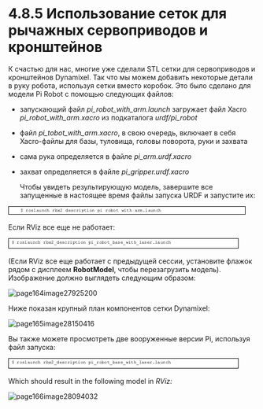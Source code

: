 # 4.8.5 Использование сеток для рычажных сервоприводов и кронштейнов

К счастью для нас, многие уже сделали STL сетки для сервоприводов и кронштейнов Dynamixel. Так что мы можем добавить некоторые детали в руку робота, используя сетки вместо коробок. Это было сделано для модели Pi Robot с помощью следующих файлов:

* запускающий файл _pi\_robot\_with\_arm.launch_ загружает файл Xacro _pi\_robot\_with\_arm.xacro_ из подкаталога _urdf/pi\_robot_
* файл _pi\_tobot\_with\_arm.xacro_, в свою очередь, включает в себя Xacro-файлы для базы, туловища, головы поворота, руки и захвата
* сама рука определяется в файле _pi\_arm.urdf.xacro_
* захват определяется в файле _pi\_gripper.urdf.xacro_

  Чтобы увидеть результирующую модель, завершите все запущенные в настоящее время файлы запуска URDF и запустите их:

![](../.gitbook/assets/image%20%2812%29.png)

Если RViz все еще не работает:

![](../.gitbook/assets/image%20%2841%29.png)

\(Если RViz все еще работает с предыдущей сессии, установите флажок рядом с дисплеем **RobotModel**, чтобы перезагрузить модель\). Изображение должно выглядеть следующим образом:

![page164image27925200](blob:https://app.gitbook.com/da74b777-6827-4a42-ac3e-f989ca0f142c)

Ниже показан крупный план компонентов сетки Dynamixel:

![page165image28150416](blob:https://app.gitbook.com/12de2d75-102e-4379-80bc-ca8388fb5561)

Вы также можете просмотреть две вооруженные версии Pi, используя файл запуска:

![](../.gitbook/assets/image%20%281%29.png)

Which should result in the following model in _RViz:_

![page166image28094032](blob:https://app.gitbook.com/5ccc64c0-8f1c-4138-b3fe-fd944e0aa493)

